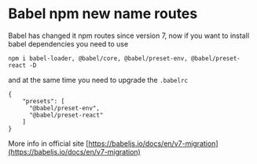# Babel npm new name routes

Babel has changed it npm routes since version 7, now if you want to install babel dependencies you need to use
```
npm i babel-loader, @babel/core, @babel/preset-env, @babel/preset-react -D
```

and at the same time you need to upgrade the `.babelrc`
```
{
    "presets": [
      "@babel/preset-env",
      "@babel/preset-react"
    ]
}
```

More info in official site [https://babeljs.io/docs/en/v7-migration](https://babeljs.io/docs/en/v7-migration)